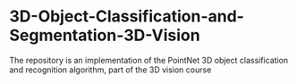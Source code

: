 # 3D-Object-Classification-and-Segmentation-3D-Vision
The repository is an implementation of the PointNet 3D object classification and recognition algorithm, part of the 3D vision course
